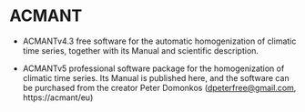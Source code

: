 # ACMANT
- ACMANTv4.3 free software for the automatic homogenization of climatic time series, together with its Manual and scientific description.

- ACMANTv5 professional software package for the homogenization of climatic time series.
Its Manual is published here, and the software can be purchased from the creator
Peter Domonkos (dpeterfree@gmail.com, https://acmant/eu)
